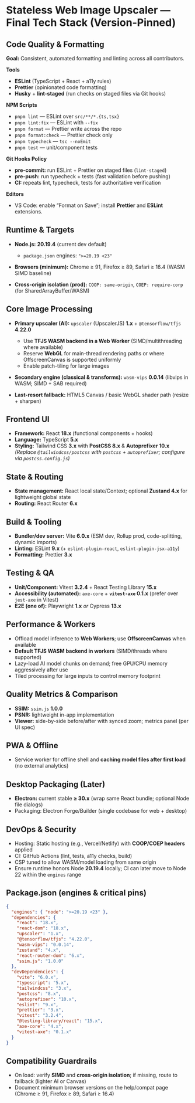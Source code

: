 # Stateless Web Image Upscaler — Final Tech Stack (Version-Pinned)

## Code Quality & Formatting

**Goal:** Consistent, automated formatting and linting across all contributors.

**Tools**

- **ESLint** (TypeScript + React + a11y rules)
- **Prettier** (opinionated code formatting)
- **Husky** + **lint-staged** (run checks on staged files via Git hooks)

**NPM Scripts**

- `pnpm lint` — ESLint over `src/**/*.{ts,tsx}`
- `pnpm lint:fix` — ESLint with `--fix`
- `pnpm format` — Prettier write across the repo
- `pnpm format:check` — Prettier check only
- `pnpm typecheck` — `tsc --noEmit`
- `pnpm test` — unit/component tests

**Git Hooks Policy**

- **pre-commit:** run ESLint + Prettier on staged files (`lint-staged`)
- **pre-push:** run typecheck + tests (fast validation before pushing)
- **CI:** repeats lint, typecheck, tests for authoritative verification

**Editors**

- VS Code: enable “Format on Save”; install **Prettier** and **ESLint** extensions.

## Runtime & Targets

- **Node.js:** **20.19.4** (current dev default)

  - `package.json` engines: `">=20.19 <23"`

- **Browsers (minimum):** Chrome ≥ 91, Firefox ≥ 89, Safari ≥ 16.4 (WASM SIMD baseline)
- **Cross-origin isolation (prod):** `COOP: same-origin`, `COEP: require-corp` (for SharedArrayBuffer/WASM)

## Core Image Processing

- **Primary upscaler (AI):** `upscaler` (UpscalerJS) **1.x** + `@tensorflow/tfjs` **4.22.0**

  - Use **TFJS WASM backend in a Web Worker** (SIMD/multithreading where available)
  - Reserve **WebGL** for main-thread rendering paths or where OffscreenCanvas is supported uniformly
  - Enable patch-tiling for large images

- **Secondary engine (classical & transforms):** `wasm-vips` **0.0.14** (libvips in WASM; SIMD + SAB required)
- **Last-resort fallback:** HTML5 Canvas / basic WebGL shader path (resize + sharpen)

## Frontend UI

- **Framework:** React **18.x** (functional components + hooks)
- **Language:** TypeScript **5.x**
- **Styling:** Tailwind CSS **3.x** with **PostCSS 8.x** & **Autoprefixer 10.x**
  _(Replace `@tailwindcss/postcss` with `postcss` + `autoprefixer`; configure via `postcss.config.js`)_

## State & Routing

- **State management:** React local state/Context; optional **Zustand 4.x** for lightweight global state
- **Routing:** React Router **6.x**

## Build & Tooling

- **Bundler/dev server:** Vite **6.0.x** (ESM dev, Rollup prod, code-splitting, dynamic imports)
- **Linting:** ESLint **9.x** (+ `eslint-plugin-react`, `eslint-plugin-jsx-a11y`)
- **Formatting:** Prettier **3.x**

## Testing & QA

- **Unit/Component:** Vitest **3.2.4** + React Testing Library **15.x**
- **Accessibility (automated):** `axe-core` + **`vitest-axe` 0.1.x** (prefer over `jest-axe` in Vitest)
- **E2E (one of):** Playwright **1.x** _or_ Cypress **13.x**

## Performance & Workers

- Offload model inference to **Web Workers**; use **OffscreenCanvas** when available
- **Default TFJS WASM backend in workers** (SIMD/threads where supported)
- Lazy-load AI model chunks on demand; free GPU/CPU memory aggressively after use
- Tiled processing for large inputs to control memory footprint

## Quality Metrics & Comparison

- **SSIM:** `ssim.js` **1.0.0**
- **PSNR:** lightweight in-app implementation
- **Viewer:** side-by-side before/after with synced zoom; metrics panel (per UI spec)

## PWA & Offline

- Service worker for offline shell and **caching model files after first load** (no external analytics)

## Desktop Packaging (Later)

- **Electron:** current stable **≥ 30.x** (wrap same React bundle; optional Node file dialogs)
- Packaging: Electron Forge/Builder (single codebase for web + desktop)

## DevOps & Security

- Hosting: Static hosting (e.g., Vercel/Netlify) with **COOP/COEP headers** applied
- CI: GitHub Actions (lint, tests, a11y checks, build)
- CSP tuned to allow WASM/model loading from same origin
- Ensure runtime honors Node **20.19.4** locally; CI can later move to Node 22 within the `engines` range

## Package.json (engines & critical pins)

```json
{
  "engines": { "node": ">=20.19 <23" },
  "dependencies": {
    "react": "18.x",
    "react-dom": "18.x",
    "upscaler": "1.x",
    "@tensorflow/tfjs": "4.22.0",
    "wasm-vips": "0.0.14",
    "zustand": "4.x",
    "react-router-dom": "6.x",
    "ssim.js": "1.0.0"
  },
  "devDependencies": {
    "vite": "6.0.x",
    "typescript": "5.x",
    "tailwindcss": "3.x",
    "postcss": "8.x",
    "autoprefixer": "10.x",
    "eslint": "9.x",
    "prettier": "3.x",
    "vitest": "3.2.4",
    "@testing-library/react": "15.x",
    "axe-core": "4.x",
    "vitest-axe": "0.1.x"
  }
}
```

## Compatibility Guardrails

- On load: verify **SIMD** and **cross-origin isolation**; if missing, route to fallback (lighter AI or Canvas)
- Document minimum browser versions on the help/compat page (Chrome ≥ 91, Firefox ≥ 89, Safari ≥ 16.4)
